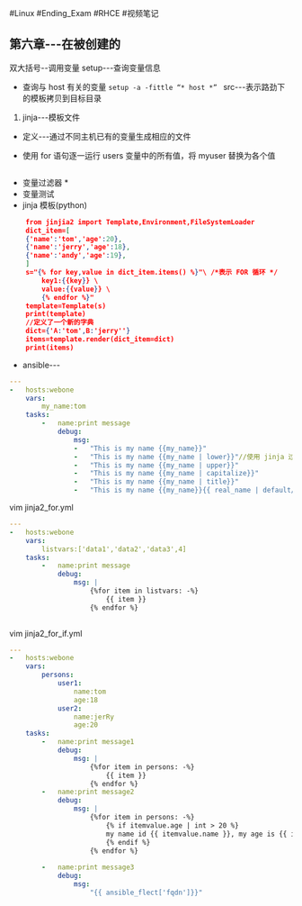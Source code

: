 #Linux #Ending_Exam #RHCE #视频笔记
## 第六章---在被创建的
双大括号--调用变量
setup---查询变量信息
* 查询与 host 有关的变量
`setup -a -fittle “* host *” `
src---表示路劲下的模板拷贝到目标目录
1.  jinja---模板文件
*  定义---通过不同主机已有的变量生成相应的文件


* 使用 for 语句逐一运行 users 变量中的所有值，将 myuser 替换为各个值
```

```
* 变量过滤器
	* 
* 变量测试
* jinja 模板(python)
```json
	from jinjia2 import Template,Environment,FileSystemLoader
	dict_item=[
	{'name':'tom','age':20},
	{'name':'jerry','age':18},
	{'name':'andy','age':19},
	]
	s="{% for key,value in dict_item.items() %}"\ /*表示 FOR 循环 */
		key1:{{key}} \ 
		value:{{value}} \
		{% endfor %}"
	template=Template(s)
	print(template)
	//定义了一个新的字典
	dict={'A:'tom',B:'jerry''}
	items=template.render(dict_item=dict)
	print(items)
```
* ansible---
```yml
---
-	hosts:webone
	vars:
		my_name:tom
	tasks:
		-	name:print message
			debug:
				msg:
				-	"This is my name {{my_name}}"
				-	"This is my name {{my_name | lower}}"//使用 jinja 过滤器
				-	"This is my name {{my_name | upper}}"
				-	"This is my name {{my_name | capitalize}}"
				-	"This is my name {{my_name | title}}"
				-	"This is my name {{my_name}}{{ real_name | default//默认创建 ('Andy')}}"
```

vim jinja2_for.yml
```yml
---
-	hosts:webone
	vars:
		listvars:['data1','data2','data3',4]
	tasks:
		-	name:print message
			debug:
				msg: |
					{%for item in listvars: -%}
						{{ item }}
					{% endfor %}
				
```

vim jinja2_for_if.yml
```yml
---
-	hosts:webone
	vars:
		persons:
			user1:
				name:tom
				age:18
			user2:
				name:jerRy
				age:20
	tasks:
		-	name:print message1
			debug:
				msg: |
					{%for item in persons: -%}
						{{ item }}
					{% endfor %}
		-	name:print message2
			debug:
				msg: |
					{%for item in persons: -%}
						{% if itemvalue.age | int > 20 %}
						my name id {{ itemvalue.name }}, my age is {{ itemvalue.age}}
						{% endif %}
					{% endfor %}
					
		-	name:print message3
			debug:
				msg:
					"{{ ansible_flect['fqdn']}}"
```
